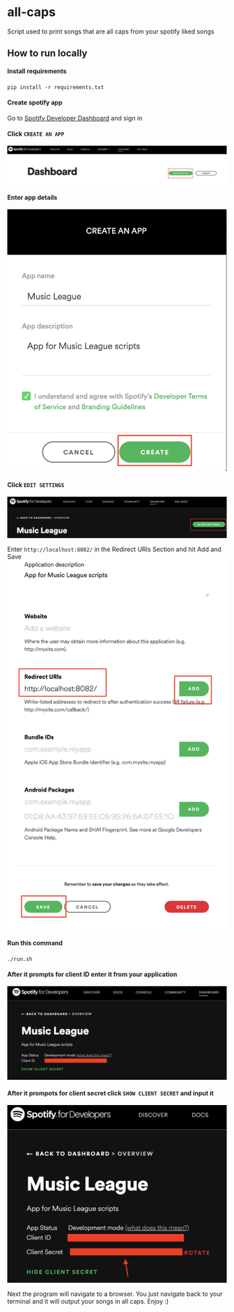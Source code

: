 # all-caps

Script used to print songs that are all caps from your spotify liked songs

## How to run locally

#### Install requirements
`pip install -r requirements.txt`

#### Create spotify app
Go to [Spotify Developer Dashboard](https://developer.spotify.com/dashboard/) and sign in

#### Click `CREATE AN APP`
![Create an App](assets/create-an-app.png)


#### Enter app details
![App inputs](assets/app-inputs.png)

#### Click `EDIT SETTINGS`
![Edit Settings](assets/edit-settings.png)

Enter `http://localhost:8082/` in the Redirect URIs Section and hit Add and Save
![Redirect URIs](assets/redirect-uris.png)


#### Run this command
`./run.sh`

#### After it prompts for client ID enter it from your application
![Client ID](assets/client-id.png)

#### After it prompots for client secret click `SHOW CLIENT SECRET` and input it
![Client Secret](assets/client-secret.png)

Next the program will navigate to a browser. You just navigate back to your terminal and it will output your songs in all caps. Enjoy :)

